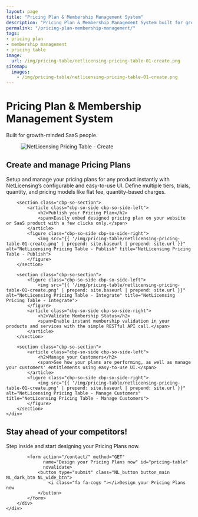 ```yaml
---
layout: page
title: "Pricing Plan & Membership Management System"
description: "Pricing Plan & Membership Management System built for growth-minded SaaS people"
permalink: "/pricing-plan-membership-management/"
tags:
- pricing plan
- membership management
- pricing table
image:
  url: /img/pricing-table/netlicensing-pricing-table-01-create.png
sitemap:
  images:
    - /img/pricing-table/netlicensing-pricing-table-01-create.png
---
```


<div class="row NL_banner">
    <div class="col-md-8 col-md-offset-2 NL_about">
        <h1>Pricing Plan & Membership Management System</h1>
        <span>Built for growth-minded SaaS people.</span>
    </div>
</div>

<div class="row">
    <div id="cbp-so-scroller" class="cbp-so-scroller NL_intro">
        <section class="cbp-so-section">
            <figure class="cbp-so-side cbp-so-side-left">
                <img src="{{ '/img/pricing-table/netlicensing-pricing-table-01-create.png' | prepend: site.baseurl | prepend: site.url }}" alt="NetLicensing Pricing Table - Create" title="NetLicensing Pricing Table - Create">
            </figure>
            <article class="cbp-so-side cbp-so-side-right">
                <h2>Create and manage Pricing Plans</h2>
                <span>Setup and manage your pricing plans for any product instantly with NetLicensing’s configurable and easy-to-use UI.</span>
                <span>Define multiple tiers, trials, quantity, and pricing models like flat fee, quantity-based charges.</span>
            </article>
        </section>

        <section class="cbp-so-section">
            <article class="cbp-so-side cbp-so-side-left">
                <h2>Publish your Pricing Plan</h2>
                <span>Easily embed designed pricing plan on your website or SaaS product with a few clicks only.</span>
            </article>
            <figure class="cbp-so-side cbp-so-side-right">
                <img src="{{ '/img/pricing-table/netlicensing-pricing-table-01-create.png' | prepend: site.baseurl | prepend: site.url }}" alt="NetLicensing Pricing Table - Publish" title="NetLicensing Pricing Table - Publish">
            </figure>
        </section>

        <section class="cbp-so-section">
            <figure class="cbp-so-side cbp-so-side-left">
                <img src="{{ '/img/pricing-table/netlicensing-pricing-table-01-create.png' | prepend: site.baseurl | prepend: site.url }}" alt="NetLicensing Pricing Table - Integrate" title="NetLicensing Pricing Table - Integrate">
            </figure>
            <article class="cbp-so-side cbp-so-side-right">
                <h2>Validate Membership Status</h2>
                <span>Enable instant membership validation in your products and services with the simple RESTful API call.</span>
            </article>
        </section>
        
        <section class="cbp-so-section">
            <article class="cbp-so-side cbp-so-side-left">
                <h2>Manage your Customers</h2>
                <span>See how your plans are performing, as well as manage your customers' entitlements using easy-to-use UI.</span>
            </article>
            <figure class="cbp-so-side cbp-so-side-right">
                <img src="{{ '/img/pricing-table/netlicensing-pricing-table-01-create.png' | prepend: site.baseurl | prepend: site.url }}" alt="NetLicensing Pricing Table - Manage Customers" title="NetLicensing Pricing Table - Manage Customers">
            </figure>
        </section>
    </div>
</div>

<div class="row">
    <div class="col-md-12 NL_form_light NL_block">
        <div class="col-md-8 col-md-offset-2 NL_form_light_text">
            <h2>Stay ahead of your competitors!</h2>
            <span>Step inside and start designing your Pricing Plans now.</span>

            <form action="/contact/" method="GET"
                  name="Design your Pricing Plans now" id="pricing-table"
                  novalidate>
                <button type="submit" class="NL_button button_main NL_dark_btn NL_wide_btn">
                    <i class="fa fa-cogs "></i>Design your Pricing Plans now
                </button>
            </form>
        </div>
    </div>
</div>
